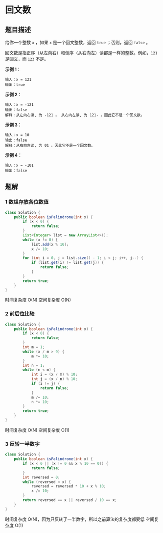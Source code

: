 # 回文数

## 题目描述

给你一个整数 `x` ，如果 `x` 是一个回文整数，返回 `true` ；否则，返回 `false` 。

回文数是指正序（从左向右）和倒序（从右向左）读都是一样的整数。例如，`121` 是回文，而 `123` 不是。

**示例 1：**

```
输入：x = 121
输出：true
```

**示例 2：**

```
输入：x = -121
输出：false
解释：从左向右读, 为 -121 。 从右向左读, 为 121- 。因此它不是一个回文数。
```

**示例 3：**

```
输入：x = 10
输出：false
解释：从右向左读, 为 01 。因此它不是一个回文数。
```

**示例 4：**

```
输入：x = -101
输出：false
```

## 题解

### 1 数组存放各位数值

```java
class Solution {
    public boolean isPalindrome(int x) {
        if (x < 0) {
            return false;
        }
        List<Integer> list = new ArrayList<>();
        while (x != 0) {
            list.add(x % 10);
            x /= 10;
        }
        for (int i = 0, j = list.size() - 1; i < j; i++, j--) {
            if (list.get(i) != list.get(j)) {
                return false;
            }
        }
        return true;
    }
}
```

时间复杂度 O(N)
空间复杂度 O(N)

### 2 前后位比较

```java
class Solution {
    public boolean isPalindrome(int x) {
        if (x < 0) {
            return false;
        }
        int m = 1;
        while (x / m > 9) {
            m *= 10;
        }
        int n = 1;
        while (n < m) {
            int i = (x / m) % 10;
            int j = (x / n) % 10;
            if (i != j) {
                return false;
            } 
            m /= 10;
            n *= 10;
        }
        return true;
    }
}
```

时间复杂度 O(N)
空间复杂度 O(1)

### 3 反转一半数字

```java
class Solution {
    public boolean isPalindrome(int x) {
        if (x < 0 || (x != 0 && x % 10 == 0)) {
            return false;
        }
        int reversed = 0;
        while (reversed < x) {
            reversed = reversed * 10 + x % 10;
            x /= 10;
        }
        return reversed == x || reversed / 10 == x;
    }
}
```

时间复杂度 O(N)，因为只反转了一半数字，所以之前算法的复杂度都要低
空间复杂度 O(1)